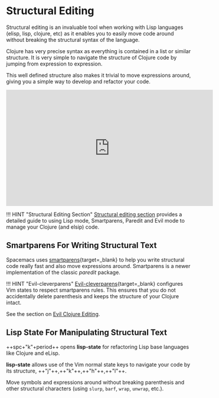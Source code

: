 # Structural Editing

Structural editing is an invaluable tool when working with Lisp languages (elisp, lisp, clojure, etc) as it enables you to easily move code around without breaking the structural syntax of the language.

Clojure has very precise syntax as everything is contained in a list or similar structure.  It is very simple to navigate the structure of Clojure code by jumping from expression to expression.

This well defined structure also makes it trivial to move expressions around, giving you a simple way to develop and refactor your code.

<p style="text-align:center">
<iframe width="560" height="315" src="https://www.youtube.com/embed/PmSPKvlJk74?start=433" title="YouTube video player" frameborder="0" allow="accelerometer; autoplay; clipboard-write; encrypted-media; gyroscope; picture-in-picture" allowfullscreen></iframe>
</p>

!!! HINT "Structural Editing Section"
   [Structural editing section](/spacemacs/structural-editing/) provides a detailed guide to using Lisp mode, Smartparens, Paredit and Evil mode to manage your Clojure (and elsip) code.


## Smartparens For Writing Structural Text

Spacemacs uses [smartparens](https://github.com/Fuco1/smartparens){target=_blank} to help you write structural code really fast and also move expressions around.  Smartparens is a newer implementation of the classic _paredit_ package.

!!! HINT "Evil-cleverparens"
    [Evil-cleverparens](https://github.com/luxbock/evil-cleverparens){target=_blank} configures Vim states to respect smartparens rules. This ensures that you do not accidentally delete parenthesis and keeps the structure of your Clojure intact.

  See the section on [Evil Clojure Editing](/spacemacs/install-spacemacs/evil-structural-editing.md).

## Lisp State For Manipulating Structural Text

++spc+"k"+period++ opens **lisp-state** for refactoring Lisp base languages like Clojure and eLisp.

**lisp-state** allows use of the Vim normal state keys to navigate your code by its structure, ++"j"++,++"k"++,++"h"++,++"l"++.

Move symbols and expressions around without breaking parenthesis and other structural characters (using `slurp`, `barf`, `wrap`, `unwrap`, etc.).

